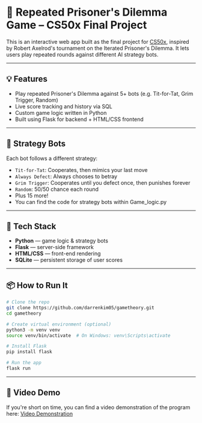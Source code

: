 # 🤝 Repeated Prisoner's Dilemma Game – CS50x Final Project

This is an interactive web app built as the final project for [CS50x](https://cs50.harvard.edu/x/), inspired by Robert Axelrod's tournament on the Iterated Prisoner's Dilemma. It lets users play repeated rounds against different AI strategy bots.

---

## 💡 Features

- Play repeated Prisoner's Dilemma against 5+ bots (e.g. Tit-for-Tat, Grim Trigger, Random)
- Live score tracking and history via SQL
- Custom game logic written in Python
- Built using Flask for backend + HTML/CSS frontend

---

## 🧠 Strategy Bots

Each bot follows a different strategy:
-  `Tit-for-Tat`: Cooperates, then mimics your last move
-  `Always Defect`: Always chooses to betray
-  `Grim Trigger`: Cooperates until you defect once, then punishes forever
-  `Random`: 50/50 chance each round
-   Plus 15 more!
-   You can find the code for strategy bots within Game_logic.py

---

## 🚀 Tech Stack

- **Python** — game logic & strategy bots
- **Flask** — server-side framework
- **HTML/CSS** — front-end rendering
- **SQLite** — persistent storage of user scores

---

## 📦 How to Run It

```bash
# Clone the repo
git clone https://github.com/darrenkim05/gametheory.git
cd gametheory

# Create virtual environment (optional)
python3 -m venv venv
source venv/bin/activate  # On Windows: venv\Scripts\activate

# Install Flask
pip install flask

# Run the app
flask run
```
---


## 🚀 Video Demo

If you're short on time, you can find a video demonstration of the program here:
[Video Demonstration](https://www.youtube.com/watch?v=CEX_lItyBhw)
